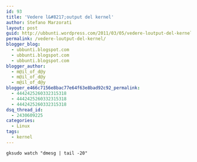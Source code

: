```yaml
---
id: 93
title: 'Vedere l&#8217;output del kernel'
author: Stefano Marzorati
layout: post
guid: http://ubbunti.wordpress.com/2011/03/05/vedere-loutput-del-kernel
permalink: /vedere-loutput-del-kernel/
blogger_blog:
  - ubbunti.blogspot.com
  - ubbunti.blogspot.com
  - ubbunti.blogspot.com
blogger_author:
  - m@il_of_d@y
  - m@il_of_d@y
  - m@il_of_d@y
blogger_e466c7156e8bac77e64f63e8bad92c92_permalink:
  - 4442425260332315318
  - 4442425260332315318
  - 4442425260332315318
dsq_thread_id:
  - 2430609225
categories:
  - Linux
tags:
  - kernel
---
```

`gksudo watch "dmesg | tail -20"`